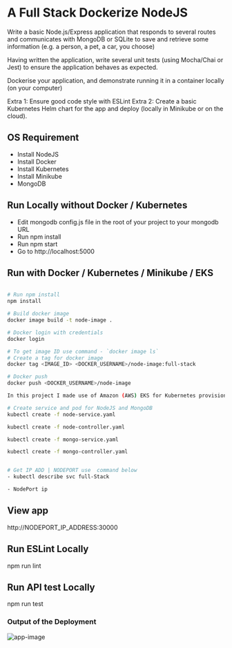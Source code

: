 # A Full Stack Dockerize NodeJS

Write a basic Node.js/Express application that responds to several routes and communicates with MongoDB or SQLite to save and retrieve some information (e.g. a person, a pet, a car, you choose)

Having written the application, write several unit tests (using Mocha/Chai or Jest) to ensure the application behaves as expected.

Dockerise your application, and demonstrate running it in a container locally (on your computer)

Extra 1: Ensure good code style with ESLint
Extra 2: Create a basic Kubernetes Helm chart for the app and deploy (locally in Minikube or on the cloud).

## OS Requirement

- Install NodeJS
- Install Docker
- Install Kubernetes
- Install Minikube
- MongoDB


## Run Locally without Docker / Kubernetes



- Edit mongodb config.js file in the root of your project to your mongodb URL
- Run npm install
- Run npm start
- Go to http://localhost:5000

## Run with Docker / Kubernetes / Minikube / EKS

```bash

# Run npm install
npm install

# Build docker image
docker image build -t node-image .

# Docker login with credentials
docker login

# To get image ID use command - `docker image ls`
# Create a tag for docker image
docker tag <IMAGE_ID> <DOCKER_USERNAME>/node-image:full-stack

# Docker push
docker push <DOCKER_USERNAME>/node-image

In this project I made use of Amazon (AWS) EKS for Kubernetes provisioning and AWS ECR for containerizng.

# Create service and pod for NodeJS and MongoDB
kubectl create -f node-service.yaml

kubectl create -f node-controller.yaml

kubectl create -f mongo-service.yaml

kubectl create -f mongo-controller.yaml


# Get IP ADD | NODEPORT use  command below
- kubectl describe svc full-Stack

- NodePort ip

```

## View app
http://NODEPORT_IP_ADDRESS:30000


## Run ESLint Locally
npm run lint

## Run API test Locally
npm run test

### Output of the Deployment


![app-image](app-image.JPG)
